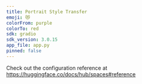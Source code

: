 ```yaml
---
title: Portrait Style Transfer
emoji: 😻
colorFrom: purple
colorTo: red
sdk: gradio
sdk_version: 3.0.15
app_file: app.py
pinned: false
---
```


Check out the configuration reference at https://huggingface.co/docs/hub/spaces#reference
